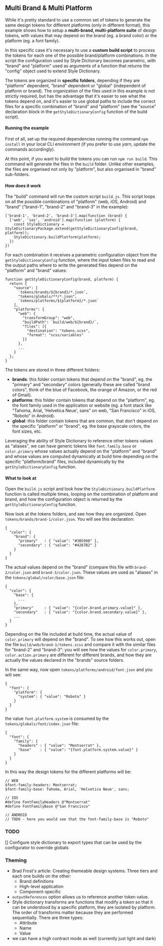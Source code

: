 ## Multi Brand & Multi Platform

While it's pretty standard to use a common set of tokens to generate the same design tokens for different platforms (only in different format), this example shows how to setup a **multi-brand, multi-platform suite** of design tokens, with values that may depend on the brand (eg. a brand color) or the platform (eg. a font family).

In this specific case it's necessary to use a **custom build script** to process the tokens for each one of the possible brand/platform combinations. In the script the configuration used by Style Dictionary becomes parametric, with "brand" and "platform" used as arguments of a function that returns the "config" object used to extend Style Dictionary.

The tokens are organized in **specific folders**, depending if they are "platform" dependent, "brand" dependent or "global" (independent of platform or brand). The organization of the files used in this example is not strictly required, but has the advantage that it's easier to see what the tokens depend on, and it's easier to use global paths to include the correct files for a specific combination of "brand" and "platform" (see the "source" declaration block in the `getStyleDictionaryConfig` function of the build script).

#### Running the example

First of all, set up the required dependencies running the command `npm install` in your local CLI environment (if you prefer to use *yarn*, update the commands accordingly).

At this point, if you want to build the tokens you can run `npm run build`. This command will generate the files in the `build` folder. Unlike other examples, the files are organised not only by "platform", but also organised in "brand" sub-folders.

#### How does it work

The "build" command will run the custom script `build.js`. This script loops on all the possible combinations of "platform" (web, iOS, Android) and "brand" ("brand-1", "brand-2" and "brand-3" in the example):

```
['brand-1', 'brand-2', 'brand-3'].map(function (brand) {
  ['web', 'ios', 'android'].map(function (platform) {
    const StyleDictionary = StyleDictionaryPackage.extend(getStyleDictionaryConfig(brand, platform));
    StyleDictionary.buildPlatform(platform);
  })
})

```

For each combination it receives a parametric configuration object from the `getStyleDictionaryConfig` function, where the input token files to read and the output paths where to write the generated files depend on the "platform" and "brand" values:

```
function getStyleDictionaryConfig(brand, platform) {
  return {
    "source": [
      `tokens/brands/${brand}/*.json`,
      "tokens/globals/**/*.json",
      `tokens/platforms/${platform}/*.json`
    ],
    "platforms": {
      "web": {
        "transformGroup": "web",
        "buildPath": `build/web/${brand}/`,
        "files": [{
          "destination": "tokens.scss",
          "format": "scss/variables"
        }]
      },
      ...
    }
  };
}
```
The tokens are stored in three different folders:

* **brands**: this folder contain tokens that depend on the "brand", eg. the "primary" and "secondary" colors (generally these are called "brand colors", think of the blue of Facebook, the orange of Amazon, or the red of Gmail).
* **platforms**: this folder contain tokens that depend on the "platform", eg. the font family used in the application or website (eg. a font stack like "Tahoma, Arial, 'Helvetica Neue', sans" on web, "San Francisco" in iOS, "Roboto" in Android).
* **global**: this folder contain tokens that are common, that don't depend on the specific "platform" or "brand", eg. the base grayscale colors, the font sizes, etc.

Leveraging the ability of Style Dictionary to reference other tokens values as "aliases", we can have generic tokens like `font.family.base` or `color.primary` whose values actually depend on the "platform" and "brand" and whose values are computed dynamically at build time depending on the specific "platform/brand" files, included dynamically by the `getStyleDictionaryConfig` function.

#### What to look at

Open the `build.js` script and look how the `StyleDictionary.buildPlatform` function is called multiple times, looping on the combination of platform and brand, and how the configuration object is returned by the `getStyleDictionaryConfig` function.

Now look at the tokens folders, and see how they are organized. Open `tokens/brands/brand-1/color.json`. You will see this declaration:

```
{
  "color": {
    "brand": {
      "primary"   : { "value": "#3B5998" },
      "secondary" : { "value": "#4267B2" }
    }
  }
}
```

The actual values depend on the "brand" (compare this file with `brand-2/color.json` and `brand-3/color.json`. These values are used as "aliases" in the `tokens/global/color/base.json` file:

```
{
  "color": {
    "base": {
      ...
    },
    "primary"     : { "value": "{color.brand.primary.value}" },
    "secondary"   : { "value": "{color.brand.secondary.value}" },
    ...
  }
}
```

Depending on the file included at build time, the actual value of `color.primary` will depend on the "brand". To see how this works out, open the file `build/web/brand-1/tokens.scss` and compare it with the similar files for "brand-2" and "brand-3": you will see how the values for `color.primary`, `color.action.primary` are different for different brands, and how they are actually the values declared in the "brands" source folders.

In the same way, now open `tokens/platforms/android/font.json` and you will see:

```
{
  "font": {
    "platform": {
      "system": { "value": "Roboto" }
    }
  }
}
```
the value `font.platform.system` is consumed by the `tokens/globals/font/index.json` file:

```
{
  "font": {
    "family": {
      "headers" : { "value": "Montserrat" },
      "base"    : { "value": "{font.platform.system.value}" }
    }
  }
}
```
In this way the design tokens for the different platforms will be:

```
// WEB
$font-family-headers: Montserrat;
$font-family-base: Tahoma, Arial, 'Helvetica Neue', sans;
```

```
// IOS
#define FontFamilyHeaders @"Montserrat"
#define FontFamilyBase @"San Francisco"

```

```
// ANDROID
// TODO - here you would see that the font-family-base is "Roboto"
```

### TODO
[] Configure style dictionary to export types that can be used by the configurator to override globals


### Theming
- Brad Frost's article: Creating themeable design systems. Three tiers and each one builds on the other:
  - Brand definitions
  - High-level application
  - Component-specific
- `outputReferences` option allows us to reference another token value.
- Style dictionary transforms are functions that modify a token so that it can be understood by a specific platform, they are isolated by platform. The order of transforms matter because they are performed sequentially. There are three types:
  - Attribute
  - Name
  - Value
- we can have a high contract mode as well (currently just light and dark)